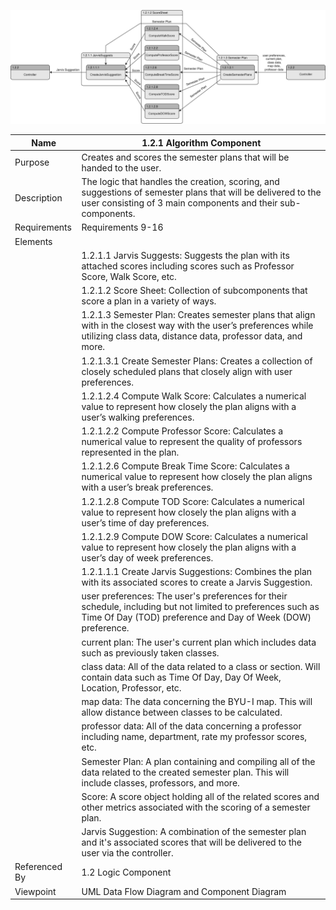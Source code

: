 ![Algorithm Component](TeamTwoFiles/AlgorithmDataFlowDiagram.svg)

| Name | 1.2.1 Algorithm Component |
| ----------- | ----------- |
| Purpose | Creates and scores the semester plans that will be handed to the user. |
| Description | The logic that handles the creation, scoring, and suggestions of semester plans that will be delivered to the user consisting of 3 main components and their sub-components. |
| Requirements | Requirements 9-16 |
| Elements | 
| | 1.2.1.1 Jarvis Suggests: Suggests the plan with its attached scores including scores such as Professor Score, Walk Score, etc. |
| | 1.2.1.2 Score Sheet: Collection of subcomponents that score a plan in a variety of ways. |
| | 1.2.1.3 Semester Plan: Creates semester plans that align with in the closest way with the user’s preferences while utilizing class data, distance data, professor data, and more. |
| | 1.2.1.3.1 Create Semester Plans: Creates a collection of closely scheduled plans that closely align with user preferences. |
| | 1.2.1.2.4 Compute Walk Score: Calculates a numerical value to represent how closely the plan aligns with a user’s walking preferences. |
| | 1.2.1.2.2 Compute Professor Score: Calculates a numerical value to represent the quality of professors represented in the plan. |
| | 1.2.1.2.6 Compute Break Time Score: Calculates a numerical value to represent how closely the plan aligns with a user’s break preferences. |
| | 1.2.1.2.8 Compute TOD Score: Calculates a numerical value to represent how closely the plan aligns with a user’s time of day preferences. |
| | 1.2.1.2.9 Compute DOW Score: Calculates a numerical value to represent how closely the plan aligns with a user’s day of week preferences. |
| | 1.2.1.1.1 Create Jarvis Suggestions: Combines the plan with its associated scores to create a Jarvis Suggestion. |
| | user preferences: The user's preferences for their schedule, including but not limited to preferences such as Time Of Day (TOD) preference and Day of Week (DOW) preference.|
| | current plan: The user's current plan which includes data such as previously taken classes.|
| | class data: All of the data related to a class or section. Will contain data such as Time Of Day, Day Of Week, Location, Professor, etc.|
| | map data: The data concerning the BYU-I map. This will allow distance between classes to be calculated.|
| | professor data: All of the data concerning a professor including name, department, rate my professor scores, etc.|
| | Semester Plan: A plan containing and compiling all of the data related to the created semester plan. This will include classes, professors, and more.|
| | Score: A score object holding all of the related scores and other metrics associated with the scoring of a semester plan.|
| | Jarvis Suggestion: A combination of the semester plan and it's associated scores that will be delivered to the user via the controller.|
| Referenced By | 1.2 Logic Component |
| Viewpoint | UML Data Flow Diagram and Component Diagram|
